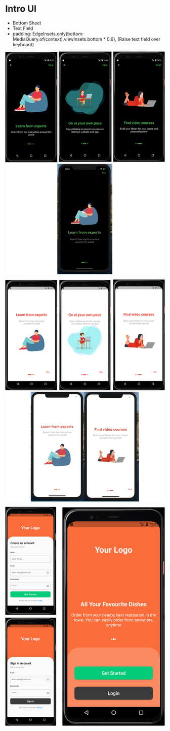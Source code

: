 # Intro UI

- Bottom Sheet
- Text Field
- padding: EdgeInsets.only(bottom: MediaQuery.of(context).viewInsets.bottom * 0.6), (Raise text field over keyboard)

![This is an image](assets/readme/img.png)

![This is an image](assets/readme/img_1.png)

![This is an image](assets/readme/food_delivery.png)
